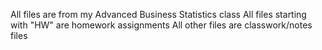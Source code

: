 All files are from my Advanced Business Statistics class
All files starting with "HW" are homework assignments
All other files are classwork/notes files
